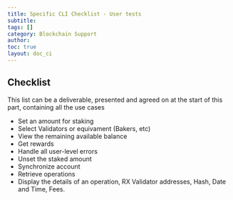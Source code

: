 ```yaml
---
title: Specific CLI Checklist - User tests
subtitle:
tags: []
category: Blockchain Support
author:
toc: true
layout: doc_ci
---
```



## Checklist

This list can be a deliverable, presented and agreed on at the start of this part, containing all the use cases

- Set an amount for staking
- Select Validators or equivament (Bakers, etc)
- View the remaining available balance
- Get rewards
- Handle all user-level errors
- Unset the staked amount
- Synchronize account
- Retrieve operations
- Display the details of an operation, RX Validator addresses, Hash, Date and Time, Fees.
